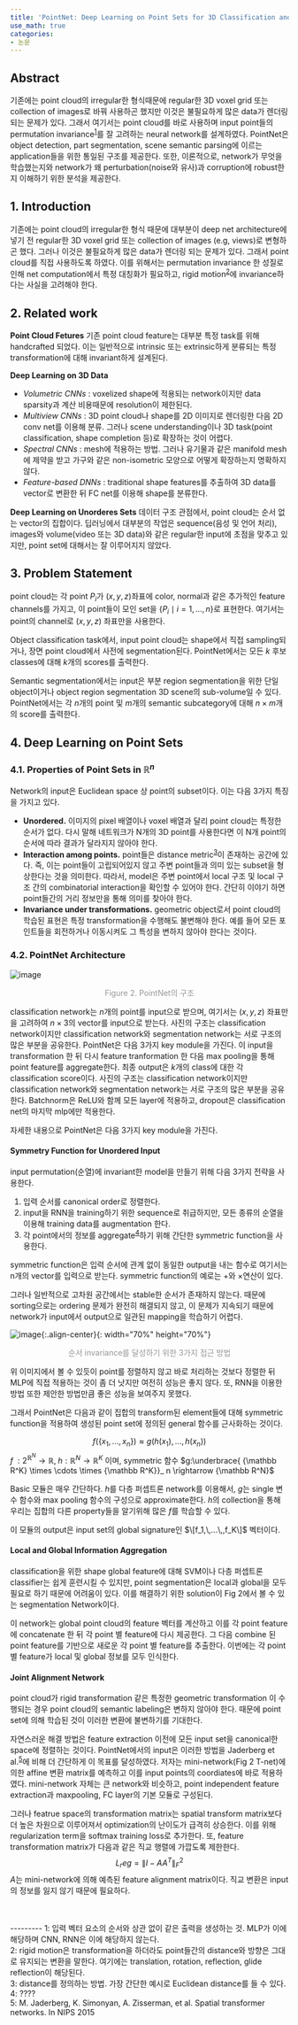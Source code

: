 ```yaml
---
title: 'PointNet: Deep Learning on Point Sets for 3D Classification and Segmentation'
use_math: true
categories:
- 논문
---
```


## Abstract
기존에는 point cloud의 irregular한 형식때문에  regular한 3D voxel grid 또는 collection of images로 바꿔 사용하곤 했지만 이것은 불필요하게 많은 data가 렌더링 되는 문제가 있다. 그래서 여기서는 point cloud를 바로 사용하며 input point들의 permutation invariance<sup>[1](#footnote_1)</sup>를 잘 고려하는 neural network를 설계하였다. PointNet은 object detection, part segmentation, scene semantic parsing에 이르는 application들을 위한 통일된 구조를 제공한다. 또한, 이론적으로, network가 무엇을 학습했는지와 network가 왜 perturbation(noise와 유사)과 corruption에 robust한지 이해하기 위한 분석을 제공한다.

## 1. Introduction
기존에는 point cloud의 irregular한 형식 때문에 대부분이 deep net architecture에 넣기 전  regular한 3D voxel grid 또는 collection of images (e.g, views)로 변형하곤 했다. 그러나 이것은 불필요하게 많은 data가 렌더링 되는 문제가 있다. 그래서 point cloud를 직접 사용하도록 하였다. 이를 위해서는 permutation invariance 한 성질로 인해 net computation에서 특정 대칭화가 필요하고, rigid motion<sup>[2](#footnote_2)</sup>에 invariance하다는 사실을 고려해야 한다.

## 2. Related work
**Point Cloud Fetures** 기존 point cloud feature는  대부분 특정 task를 위해 handcrafted 되었다. 이는 일반적으로 intrinsic 또는 extrinsic하게 분류되는 특정 transformation에 대해 invariant하게 설계된다.

**Deep Learning on 3D Data** 
- *Volumetric CNNs* : voxelized shape에 적용되는 network이지만 data sparsity과 계산 비용때문에 resolution이  제한된다. 
- *Multiview CNNs* : 3D point cloud나 shape를 2D 이미지로 렌더링한 다음 2D conv net를 이용해 분류. 그러나 scene understanding이나 3D task(point classification, shape completion 등)로 확장하는 것이 어렵다.
- *Spectral CNNs* : mesh에 적용하는 방법. 그러나 유기물과 같은 manifold mesh에 제약을 받고 가구와 같은 non-isometric 모양으로 어떻게 확장하는지 명확하지 않다.
- *Feature-based DNNs* : traditional shape features를 추출하여 3D data를 vector로 변환한 뒤 FC net를 이용해 shape를 분류한다.

**Deep Learning on Unorderes Sets** 데이터 구조 관점에서, point cloud는 순서 없는 vector의 집합이다. 딥러닝에서 대부분의 작업은 sequence(음성 및 언어 처리), images와 volume(video 또는 3D data)와 같은 regular한  input에 초점을 맞추고 있지만, point set에 대해서는 잘 이루어지지 않았다.

## 3. Problem Statement
point cloud는 각 point $P_{i}$가 $(x, y, z)$좌표에 color, normal과 같은 추가적인 feature channels를 가지고, 이 point들이 모인 set을 $\{P_i \mid i=1,...,n\}$로 표현한다. 여기서는 point의 channel로 $(x,y,z)$ 좌표만을 사용한다. 

Object classification task에서, input point cloud는 shape에서 직접 sampling되거나, 장면 point cloud에서 사전에 segmentation된다. PointNet에서는 모든 $k$ 후보 classes에 대해 $k$개의 scores를 출력한다.

Semantic segmentation에서는 input은 부분 region segmentation을 위한 단일 object이거나 object region segmentation 3D scene의 sub-volume일 수 있다. PointNet에서는 각 $n$개의 point 및 $m$개의 semantic subcategory에 대해 $n\times m$개의 score를 출력한다.

## 4. Deep Learning on Point Sets
### 4.1. Properties of Point Sets in $\mathbb R^n$
Network의 input은 Euclidean space 상 point의 subset이다. 이는 다음 3가지 특징을 가지고 있다.
- **Unordered.** 이미지의 pixel 배열이나 voxel 배열과 달리 point cloud는 특정한 순서가 없다. 다시 말해 네트워크가 N개의 3D point를 사용한다면 이 N개 point의 순서에 따라 결과가 달라지지 않아야 한다.
- **Interaction among points.** point들은 distance metric<sup>[3](#footnote_3)</sup>이 존재하는 공간에 있다. 즉, 이는 point들이 고립되어있지 않고 주변 point들과 의미 있는 subset을 형상한다는 것을 의미한다. 따라서, model은 주변 point에서 local 구조 및 local 구조 간의 combinatorial interaction을 확인할 수 있어야 한다. 간단히 이야기 하면 point들간의 거리 정보만을 통해 의미를 찾아야 한다.
-  **Invariance under transformations.**  geometric object로서 point cloud의 학습된 표현은 특정 transformation을 수행해도 불변해야 한다. 예를 들어 모든 포인트들을 회전하거나 이동시켜도 그 특성을 변하지 않아야 한다는 것이다.

### 4.2. PointNet Architecture
![image](https://user-images.githubusercontent.com/79836443/133418360-97952ac2-feeb-4b00-8ead-d466066648ea.png)<center><span style="color:rgb(150, 150, 150)">Figure 2. PointNet의 구조</span></center>

 classification network는 $n$개의 point를 input으로 받으며, 여기서는 $(x, y, z)$ 좌표만을 고려하여 $n\times 3$의 vector를 input으로 받는다. 사진의 구조는 classification network이지만 classification network와 segmentation network는 서로 구조의 많은 부분을 공유한다. PointNet은 다음 3가지 key module을 가진다. 이 input을 transformation 한 뒤  다시 feature tranformation 한 다음 max pooling을 통해 point feature를 aggregate한다. 최종 output은 $k$개의 class에 대한 각 classification score이다. 사진의 구조는 classification network이지만 classification network와 segmentation network는 서로 구조의 많은 부분을 공유한다. Batchnorm은 ReLU와 함께 모든 layer에 적용하고, dropout은 classification net의 마지막 mlp에만 적용한다.
 
 자세한 내용으로 PointNet은 다음 3가지 key module을 가진다.
#### Symmetry Function for Unordered Input
input permutation(순열)에 invariant한 model을 만들기 위해 다음 3가지 전략을 사용한다.
1. 입력 순서를 canonical order로 정렬한다.
2. input을 RNN을 training하기 위한 sequence로 취급하지만, 모든 종류의 순열을 이용해 training data를 augmentation 한다.
3. 각 point에서의 정보를 aggregate<sup>[4](#footnote_4)</sup>하기 위해 간단한 symmetric function을 사용한다.

symmetric function은 입력 순서에 관계 없이 동일한 output을 내는 함수로 여기서는 n개의 vector를 입력으로 받는다. symmetric function의 예로는 +와 $\times$연산이 있다. 

그러나 일반적으로 고차원 공간에서는 stable한 순서가 존재하지 않는다. 때문에 sorting으로는 ordering 문제가 완전히 해결되지 않고, 이 문제가 지속되기 때문에 network가 input에서 output으로 일관된 mapping을 학습하기 어렵다.

![image](https://user-images.githubusercontent.com/79836443/134469465-907b04b3-8421-43d5-bc75-785aa1552912.png){:.align-center}{: width="70%" height="70%"}<center><span style="color:rgb(150, 150, 150)">순서 invariance를 달성하기 위한 3가지 접근 방법</span></center>

위 이미지에서 볼 수 있듯이 point를 정렬하지 않고 바로 처리하는 것보다 정렬한 뒤 MLP에 직접 적용하는 것이 좀 더 낫지만 여전히 성능은 좋지 않다. 또, RNN을 이용한 방법 또한 제안한 방법만큼 좋은 성능을 보여주지 못했다.

그래서 PointNet은 다음과 같이 집합의 transform된 element들에 대해 symmetric function을 적용하여 생성된 point set에 정의된 general 함수를 근사화하는 것이다.

$$f(\{x_1,...,x_n\})\approx g(h(x_1),...,h(x_n))$$
$f\;:2^{\mathbb R^N}\rightarrow \mathbb R,\;h:{\mathbb R^N}\rightarrow {\mathbb R^K}$ 이며, symmetric 함수 $g:\underbrace{ {\mathbb R^K} \times \cdots \times {\mathbb R^K}}_ n \rightarrow {\mathbb R^N}$

Basic 모듈은 매우 간단하다. $h$를 다층 퍼셉트론 network를 이용해서, $g$는 single 변수 함수와 max pooling 함수의 구성으로 approximate한다. $h$의 collection을 통해 우리는 집합의 다른 property들을 알기위해 많은 $f$를 학습할 수 있다.

이 모듈의 output은 input set의 global signature인 $\[f_1,\,...\,,f_K\]$ 벡터이다.

#### Local and Global Information Aggregation
classification을 위한 shape global feature에 대해 SVM이나 다층 퍼셉트론 classifier는 쉽게 훈련시킬 수 있지만, point segmentation은 local과 global을 모두 필요로 하기 때문에 어려움이 있다. 이를 해결하기 위한 solution이 Fig 2에서 볼 수 있는 segmentation Network이다. 

이 network는 global point cloud의 feature 벡터를 계산하고 이를 각 point feature에 concatenate 한 뒤 각 point 별 feature에 다시 제공한다. 그 다음 combine 된 point feature를 기반으로 새로운 각 point 별 feature를 추출한다. 이번에는 각 point 별 feature가 local 및 global 정보를 모두 인식한다.

#### Joint Alignment Network
point cloud가 rigid transformation 같은 특정한 geometric transformation 이 수행되는 경우 point cloud의 semantic labeling은 변하지 않아야 한다. 때문에 point set에 의해 학습된 것이 이러한 변환에 불변하기를 기대한다.

자연스러운 해결 방법은 feature extraction 이전에 모든 input set을 canonical한 space에 정렬하는 것이다. PointNet에서의 input은 이러한 방법을 Jaderberg et al.<sup>[5](#footnote_5)</sup>에 비해 더 간단하게 이 목표를 달성하였다. 저자는 mini-network(Fig 2 T-net)에 의한 affine 변환 matrix를 예측하고 이를 input points의 coordiates에 바로 적용하였다. mini-network 자체는 큰 network와 비슷하고, point independent feature extraction과 maxpooling, FC layer의 기본 모듈로 구성된다.

그러나 featrue space의 transformation matrix는 spatial transform matrix보다 더 높은 차원으로 이루어져서 optimization의 난이도가 급격히 상승한다. 이를 위해 regularization term을 softmax training loss로 추가한다. 또, feature transformation matrix가 다음과 같은 직교 행렬에 가깝도록 제한한다.
$$L_reg = \left \| I-AA^T \right \|^2_F$$
$A$는 mini-network에 의해 예측된 feature alignment matrix이다. 직교 변환은 input의 정보를 잃지 않기 때문에 필요하다.



<br>
<br>
---------
<a name="footnote_1">1</a>: 입력 벡터 요소의 순서와 상관 없이 같은 출력을 생성하는 것. MLP가 이에 해당하며 CNN, RNN은 이에 해당하지 않는다.<br>
<a name="footnote_2">2</a>: rigid motion은 transformation을 하더라도 point들간의 distance와 방향은 그대로 유지되는 변환을 말한다. 여기에는 translation, rotation, reflection, glide reflection이 해당된다.<br>
<a name="footnote_3">3</a>: distance를 정의하는 방법. 가장 간단한 예시로 Euclidean distance를 들 수 있다.<br>
<a name="footnote_4">4</a>: ????<br>
<a name="footnote_5">5</a>:  M. Jaderberg, K. Simonyan, A. Zisserman, et al. Spatial transformer networks. In NIPS 2015
